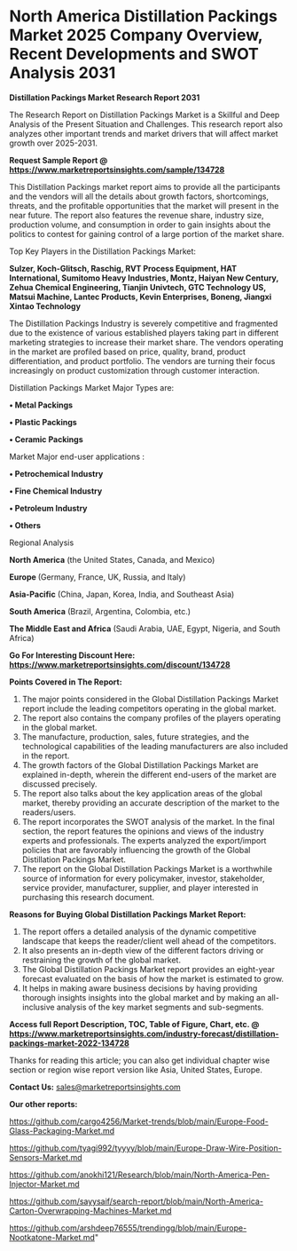 # North America Distillation Packings Market 2025 Company Overview, Recent Developments and SWOT Analysis 2031

<strong>Distillation Packings Market Research Report 2031</strong>

The Research Report on Distillation Packings Market is a Skillful and Deep Analysis of the Present Situation and Challenges. This research report also analyzes other important trends and market drivers that will affect market growth over 2025-2031.

<strong>Request Sample Report @ <a href=https://www.marketreportsinsights.com/sample/134728>https://www.marketreportsinsights.com/sample/134728</a></strong>

This Distillation Packings market report aims to provide all the participants and the vendors will all the details about growth factors, shortcomings, threats, and the profitable opportunities that the market will present in the near future. The report also features the revenue share, industry size, production volume, and consumption in order to gain insights about the politics to contest for gaining control of a large portion of the market share.

Top Key Players in the Distillation Packings Market:

<strong>Sulzer, Koch-Glitsch, Raschig, RVT Process Equipment, HAT International, Sumitomo Heavy Industries, Montz, Haiyan New Century, Zehua Chemical Engineering, Tianjin Univtech, GTC Technology US, Matsui Machine, Lantec Products, Kevin Enterprises, Boneng, Jiangxi Xintao Technology</strong>

The Distillation Packings Industry is severely competitive and fragmented due to the existence of various established players taking part in different marketing strategies to increase their market share. The vendors operating in the market are profiled based on price, quality, brand, product differentiation, and product portfolio. The vendors are turning their focus increasingly on product customization through customer interaction.

Distillation Packings Market Major Types are:

<strong>• Metal Packings

• Plastic Packings

• Ceramic Packings</strong>

Market Major end-user applications :

<strong>• Petrochemical Industry

• Fine Chemical Industry

• Petroleum Industry

• Others</strong>

Regional Analysis

</u><strong><b>North America</b></strong> (the United States, Canada, and Mexico)

<strong><b>Europe </b></strong>(Germany, France, UK, Russia, and Italy)

<strong><b>Asia-Pacific</b></strong> (China, Japan, Korea, India, and Southeast Asia)

<strong><b>South America</b></strong> (Brazil, Argentina, Colombia, etc.)

<strong><b>The Middle East and Africa</b></strong> (Saudi Arabia, UAE, Egypt, Nigeria, and South Africa)

<strong>Go For Interesting Discount Here: <a href=https://www.marketreportsinsights.com/discount/134728>https://www.marketreportsinsights.com/discount/134728</a></strong>

<strong>Points Covered in The Report:</strong>
<ol>
  <li>The major points considered in the Global Distillation Packings Market report include the leading competitors operating in the global market.</li>
  <li>The report also contains the company profiles of the players operating in the global market.</li>
  <li>The manufacture, production, sales, future strategies, and the technological capabilities of the leading manufacturers are also included in the report.</li>
  <li>The growth factors of the Global Distillation Packings Market are explained in-depth, wherein the different end-users of the market are discussed precisely.</li>
  <li>The report also talks about the key application areas of the global market, thereby providing an accurate description of the market to the readers/users.</li>
  <li>The report incorporates the SWOT analysis of the market. In the final section, the report features the opinions and views of the industry experts and professionals. The experts analyzed the export/import policies that are favorably influencing the growth of the Global Distillation Packings Market.</li>
  <li>The report on the Global Distillation Packings Market is a worthwhile source of information for every policymaker, investor, stakeholder, service provider, manufacturer, supplier, and player interested in purchasing this research document.</li>
</ol>
<strong>Reasons for Buying Global Distillation Packings Market Report:</strong>

<ol>
  <li>The report offers a detailed analysis of the dynamic competitive landscape that keeps the reader/client well ahead of the competitors.</li>
  <li>It also presents an in-depth view of the different factors driving or restraining the growth of the global market.</li>
  <li>The Global Distillation Packings Market report provides an eight-year forecast evaluated on the basis of how the market is estimated to grow.</li>
  <li>It helps in making aware business decisions by having providing thorough insights insights into the global market and by making an all-inclusive analysis of the key market segments and sub-segments.</li>
</ol>
<strong>Access full Report Description, TOC, Table of Figure, Chart, etc. @ <a href=https://www.marketreportsinsights.com/industry-forecast/distillation-packings-market-2022-134728>https://www.marketreportsinsights.com/industry-forecast/distillation-packings-market-2022-134728</a></strong>


Thanks for reading this article; you can also get individual chapter wise section or region wise report version like Asia, United States, Europe.

<strong>Contact Us:</strong>
sales@marketreportsinsights.com

<strong>Our other reports:</strong>

<a href=https://github.com/cargo4256/Market-trends/blob/main/Europe-Food-Glass-Packaging-Market.md>https://github.com/cargo4256/Market-trends/blob/main/Europe-Food-Glass-Packaging-Market.md</a>

<a href=https://github.com/tyagi992/tyyyy/blob/main/Europe-Draw-Wire-Position-Sensors-Market.md>https://github.com/tyagi992/tyyyy/blob/main/Europe-Draw-Wire-Position-Sensors-Market.md</a>

<a href=https://github.com/anokhi121/Research/blob/main/North-America-Pen-Injector-Market.md>https://github.com/anokhi121/Research/blob/main/North-America-Pen-Injector-Market.md</a>

<a href=https://github.com/sayysaif/search-report/blob/main/North-America-Carton-Overwrapping-Machines-Market.md>https://github.com/sayysaif/search-report/blob/main/North-America-Carton-Overwrapping-Machines-Market.md</a>

<a href=https://github.com/arshdeep76555/trendingg/blob/main/Europe-Nootkatone-Market.md>https://github.com/arshdeep76555/trendingg/blob/main/Europe-Nootkatone-Market.md</a>"
